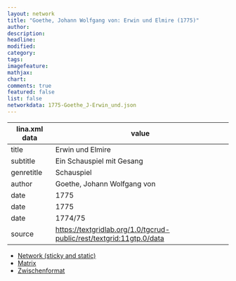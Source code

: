 ```yaml
---
layout: network
title: "Goethe, Johann Wolfgang von: Erwin und Elmire (1775)"
author:
description:
headline:
modified:
category:
tags:
imagefeature: 
mathjax: 
chart: 
comments: true
featured: false
list: false
networkdata: 1775-Goethe_J-Erwin_und.json
---
```

lina.xml data  | value
------------- | -------------
title|Erwin und Elmire
subtitle|Ein Schauspiel mit Gesang
genretitle|Schauspiel
author|Goethe, Johann Wolfgang von
date|1775
date|1775
date|1774/75
source|https://textgridlab.org/1.0/tgcrud-public/rest/textgrid:11gtp.0/data


* [Network (sticky and static)](/network383)
* [Matrix](/matrix383)
* [Zwischenformat](/lina383 )
